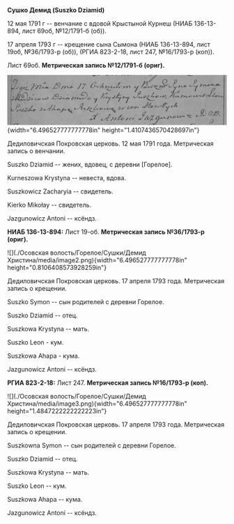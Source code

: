 **Сушко Демид (Suszko Dziamid)**

12 мая 1791 г -- венчание с вдовой Крыстыной Курнеш (НИАБ 136-13-894,
лист 69об, №12/1791-б (об)).

17 апреля 1793 г -- крещение сына Сымона (НИАБ 136-13-894, лист 19об,
№36/1793-р (об)), (РГИА 823-2-18, лист 247, №16/1793-р (коп)).

Лист 69об. **Метрическая запись №12/1791-б (ориг).**

![](./media/33185c925e5734750102f5bbd6ed4ccbf1ce1df8.png){width="6.496527777777778in"
height="1.4107436570428697in"}

Дедиловичская Покровская церковь. 12 мая 1791 года. Метрическая запись о
венчании.

Suszko Dziamid -- жених, вдовец, с деревни \[Горелое\].

Kurneszowa Krystyna -- невеста, вдова.

Suszkowicz Zacharyia -- свидетель.

Kierko Mikołay -- свидетель.

Jazgunowicz Antoni -- ксёндз.

**НИАБ 136-13-894:** Лист 19-об. **Метрическая запись №36/1793-р
(ориг).**

![](./Осовская волость/Горелое/Сушки/Демид Христина/media/image2.png){width="6.496527777777778in"
height="0.8106408573928259in"}

Дедиловичская Покровская церковь. 17 апреля 1793 года. Метрическая
запись о крещении.

Suszko Symon -- сын родителей с деревни Горелое.

Suszko Dziamid -- отец.

Suszkowa Krystyna -- мать.

Suszko Leon - кум.

Suszkowa Ahapa - кума.

Jazgunowicz Antoni -- ксёндз.

**РГИА 823-2-18:** Лист 247. **Метрическая запись №16/1793-р (коп).**

![](./Осовская волость/Горелое/Сушки/Демид Христина/media/image3.png){width="6.496527777777778in"
height="1.4847222222222223in"}

Дедиловичская Покровская церковь. 17 апреля 1793 года. Метрическая
запись о крещении.

Suszkowna Symon -- сын родителей с деревни Горелое.

Suszko Dziamid -- отец.

Suszkowa Krystyna -- мать.

Suszko Leon -- кум.

Suszkowa Ahapa -- кума.

Jazgunowicz Antoni -- ксёндз.
